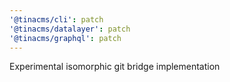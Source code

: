 ```yaml
---
'@tinacms/cli': patch
'@tinacms/datalayer': patch
'@tinacms/graphql': patch
---
```


Experimental isomorphic git bridge implementation
